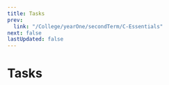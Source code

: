 ```yaml
---
title: Tasks
prev:
  link: "/College/yearOne/secondTerm/C-Essentials"
next: false
lastUpdated: false
---
```


# Tasks
